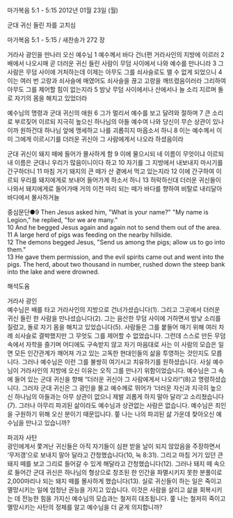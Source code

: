 마가복음 5:1 - 5:15 
2012년 01월 23일 (월)

군대 귀신 들린 자를 고치심



마가복음 5:1 - 5:15 / 새찬송가 272 장


거라사 광인을 만나러 오신 예수님
1 예수께서 바다 건너편 거라사인의 지방에 이르러
2 배에서 나오시매 곧 더러운 귀신 들린 사람이 무덤 사이에서 나와 예수를 만나니라 3 그 사람은 무덤 사이에 거처하는데 이제는 아무도 그를 쇠사슬로도 맬 수 없게 되었으니 4 이는 여러 번 고랑과 쇠사슬에 매였어도 쇠사슬을 끊고 고랑을 깨뜨렸음이러라 그리하여 아무도 그를 제어할 힘이 없는지라 5 밤낮 무덤 사이에서나 산에서나 늘 소리 지르며 돌로 자기의 몸을 해치고 있었더라

예수님의 명령과 군대 귀신의 애원
6 그가 멀리서 예수를 보고 달려와 절하며 7 큰 소리로 부르짖어 이르되 지극히 높으신 하나님의 아들 예수여 나와 당신이 무슨 상관이 있나이까 원하건대 하나님 앞에 맹세하고 나를 괴롭히지 마옵소서 하니 8 이는 예수께서 이미 그에게 이르시기를 더러운 귀신아 그 사람에게서 나오라 하셨음이라

군대 귀신이 돼지 떼에 들어가 몰사하게 함
9 이에 물으시되 네 이름이 무엇이냐 이르되 내 이름은 군대니 우리가 많음이니이다 하고 10 자기를 그 지방에서 내보내지 마시기를 간구하더니 11 마침 거기 돼지의 큰 떼가 산 곁에서 먹고 있는지라 12 이에 간구하여 이르되 우리를 돼지에게로 보내어 들어가게 하소서 하니 13 허락하신대 더러운 귀신들이 나와서 돼지에게로 들어가매 거의 이천 마리 되는 떼가 바다를 향하여 비탈로 내리달아 바다에서 몰사하거늘

중심문단●9 Then Jesus asked him, "What is your name?" "My name is Legion," he replied, "for we are many."   
10 And he begged Jesus again and again not to send them out of the area.   
11 A large herd of pigs was feeding on the nearby hillside.   
12 The demons begged Jesus, "Send us among the pigs; allow us to go into them."   
13 He gave them permission, and the evil spirits came out and went into the pigs. The herd, about two thousand in number, rushed down the steep bank into the lake and were drowned.

해석도움





거라사 광인  
예수님은 배를 타고 거라사인의 지방으로 건너가셨습니다(1). 그리고 그곳에서 더러운 귀신 들린 한 사람을 만나셨습니다(2). 그는 음산한 무덤 사이에 거하면서 밤낮 소리를 질렀고, 돌로 자기 몸을 해치고 있었습니다(5). 사람들은 그를 붙들어 매기 위해 여러 차례 쇠사슬로 결박했지만 그 무엇도 그를 제어할 수 없었습니다. 그런데 스스로 만든 무덤 속에서 자학을 즐기며 어디에도 구속받지 않고 자기 마음대로 사는 이 사람의 모습은 일면 모든 인간관계가 깨어져 가고 있는 고독한 현대인들의 삶을 투영하는 것인지도 모릅니다. 그러나 예수님은 이런 그를 불쌍히 여기시고 치유하기를 원하셨습니다. 사실 예수님이 거라사인의 지방에 오신 이유는 오직 그를 만나기 위함이었습니다. 예수님은 그 속에 들어 있는 군대 귀신을 향해 “더러운 귀신아 그 사람에게서 나오라!”(8)고 명령하셨습니다. 그러자 군대 귀신은 그 광인을 몰고 예수께로 뛰어가 ‘더러운 자신과 지극히 높으신 하나님의 아들과는 아무 상관이 없으니 제발 괴롭게 하지 말아 달라’고 소리쳤습니다(7). 그러나 아무리 파괴된 삶이라도 예수님과 상관없는 사람은 없습니다. 예수님은 죄인을 구원하기 위해 오신 분이기 때문입니다.
쫖 나는 나의 파괴된 삶 가운데 찾아오신 예수님을 만나고 있습니까?

파괴자 사탄  
광인에게서 쫓겨난 귀신들은 아직 자기들이 심판 받을 날이 되지 않았음을 주장하면서 ‘무저갱’으로 보내지 말아 달라고 간청했습니다(10, 눅 8:31). 그리고 마침 거기 있던 큰 돼지 떼를 보고 그리로 들어갈 수 있게 해달라고 간청했습니다(12). 그러나 돼지 떼 속으로 들어간 군대 귀신은 하나님의 형상으로 창조된 한 인간을 파멸시키지 못한 분풀이로 2,000마리나 되는 돼지 떼를 몰사하게 했습니다(13). 실로 귀신들이 하는 일은 죽이고 멸망시키는 일에 엄청난 권능을 가지고 있습니다. 이것은 사람을 살리고 삶을 회복시키는 데 전능한 힘을 가지신 예수님의 모습과는 철저히 대조됩니다.
쫖 나는 철저히 죽이고 멸망시키는 사탄의 정체를 알고 예수님을 더 굳게 의지합니까?